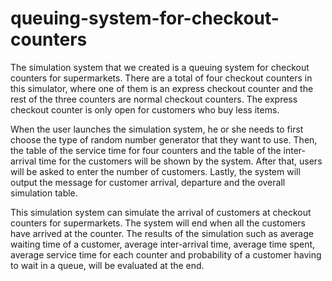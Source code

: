 # queuing-system-for-checkout-counters

The simulation system that we created is a queuing system for checkout counters
for supermarkets. There are a total of four checkout counters in this simulator, where one
of them is an express checkout counter and the rest of the three counters are normal
checkout counters. The express checkout counter is only open for customers who buy less
items.

When the user launches the simulation system, he or she needs to first choose the
type of random number generator that they want to use. Then, the table of the service
time for four counters and the table of the inter-arrival time for the customers will be
shown by the system. After that, users will be asked to enter the number of customers.
Lastly, the system will output the message for customer arrival, departure and the overall
simulation table.

This simulation system can simulate the arrival of customers at checkout counters
for supermarkets. The system will end when all the customers have arrived at the counter.
The results of the simulation such as average waiting time of a customer, average
inter-arrival time, average time spent, average service time for each counter and
probability of a customer having to wait in a queue, will be evaluated at the end.
